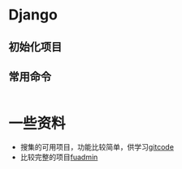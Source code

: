 # Django


## 初始化项目



## 常用命令

``` bash


``` 

# 一些资料

- 搜集的可用项目，功能比较简单，供学习[gitcode](https://gitcode.net/explore/topics/django)
- 比较完整的项目[fuadmin](https://github.com/FuAdmin/fu-admin)